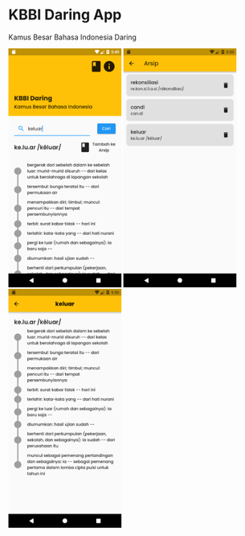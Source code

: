 # KBBI Daring App

Kamus Besar Bahasa Indonesia Daring

<img src="https://github.com/maulana2468/KBBI_Daring_App/blob/main/screenshot/2.png" width="225">
<img src="https://github.com/maulana2468/KBBI_Daring_App/blob/main/screenshot/1.png" width="225">
<img src="https://github.com/maulana2468/KBBI_Daring_App/blob/main/screenshot/3.png" width="225">
